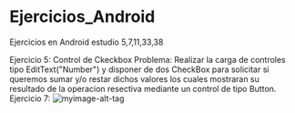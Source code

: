 # Ejercicios_Android
Ejercicios en Android estudio 5,7,11,33,38

Ejercicio 5: Control de  Ckeckbox
Problema: Realizar la carga de controles tipo EditText("Number") y disponer de dos CheckBox para solicitar si queremos sumar y/o restar dichos valores los cuales mostraran
su resultado de la operacion resectiva  mediante un control de tipo Button. 
Ejercicio 7: 
 ![myimage-alt-tag](https://github.com/wendysoto/Ejercicios_Android/blob/master/capturas/5.jpg) 




